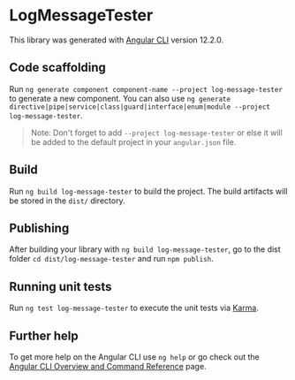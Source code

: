 # LogMessageTester

This library was generated with [Angular CLI](https://github.com/angular/angular-cli) version 12.2.0.

## Code scaffolding

Run `ng generate component component-name --project log-message-tester` to generate a new component. You can also use `ng generate directive|pipe|service|class|guard|interface|enum|module --project log-message-tester`.
> Note: Don't forget to add `--project log-message-tester` or else it will be added to the default project in your `angular.json` file. 

## Build

Run `ng build log-message-tester` to build the project. The build artifacts will be stored in the `dist/` directory.

## Publishing

After building your library with `ng build log-message-tester`, go to the dist folder `cd dist/log-message-tester` and run `npm publish`.

## Running unit tests

Run `ng test log-message-tester` to execute the unit tests via [Karma](https://karma-runner.github.io).

## Further help

To get more help on the Angular CLI use `ng help` or go check out the [Angular CLI Overview and Command Reference](https://angular.io/cli) page.
